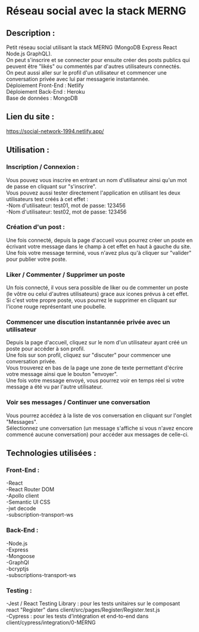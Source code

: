 # Réseau social avec la stack MERNG

## Description :
Petit réseau social utilisant la stack MERNG (MongoDB Express React Node.js GraphQL).<br/>
On peut s'inscrire et se connecter pour ensuite créer des posts publics qui peuvent être "likés" ou commentés par d'autres utilisateurs connectés.<br/>
On peut aussi aller sur le profil d'un utilisateur et commencer une conversation privée avec lui par messagerie instantannée.<br/>
Déploiement Front-End : Netlify<br/>
Déploiement Back-End : Heroku<br/>
Base de données : MongoDB

## Lien du site :
https://social-network-1994.netlify.app/

## Utilisation :
### Inscription / Connexion :
Vous pouvez vous inscrire en entrant un nom d'utilisateur ainsi qu'un mot de passe en cliquant sur "s'inscrire".<br/>
Vous pouvez aussi tester directement l'application en utilisant les deux utilisateurs test créés à cet effet :<br/>
-Nom d'utilisateur: test01, mot de passe: 123456<br/>
-Nom d'utilisateur: test02, mot de passe: 123456<br/>
### Création d'un post :
Une fois connecté, depuis la page d'accueil vous pourrez créer un poste en écrivant votre message dans le champ à cet effet en haut à gauche du site.<br/>
Une fois votre message terminé, vous n'avez plus qu'à cliquer sur "valider" pour publier votre poste.<br/>
### Liker / Commenter / Supprimer un poste
Un fois connecté, il vous sera possible de liker ou de commenter un poste (le vôtre ou celui d'autres utilisateurs) grace aux icones prévus à cet effet.<br/>
Si c'est votre propre poste, vous pourrez le supprimer en cliquant sur l'icone rouge représentant une poubelle.<br/>
### Commencer une discution instantannée privée avec un utilisateur
Depuis la page d'accueil, cliquez sur le nom d'un utilisateur ayant créé un poste pour accéder à son profil.<br/>
Une fois sur son profil, cliquez sur "discuter" pour commencer une conversation privée.<br/>
Vous trouverez en bas de la page une zone de texte permettant d'écrire votre message ainsi que le bouton "envoyer".<br/>
Une fois votre message envoyé, vous pourrez voir en temps réel si votre message a été vu par l'autre utilisateur.<br/>
### Voir ses messages / Continuer une conversation
Vous pourrez accédez à la liste de vos conversation en cliquant sur l'onglet "Messages".<br/>
Sélectionnez une conversation (un message s'affiche si vous n'avez encore commencé aucune conversation) pour accéder aux messages de celle-ci.<br/>

## Technologies utilisées :
### Front-End :
-React<br/>
-React Router DOM<br/>
-Apollo client<br/>
-Semantic UI CSS<br/>
-jwt decode<br/>
-subscription-transport-ws<br/>

### Back-End :
-Node.js<br/>
-Express<br/>
-Mongoose<br/>
-GraphQl<br/>
-bcryptjs<br/>
-subscriptions-transport-ws<br/>

### Testing :
-Jest / React Testing Library : pour les tests unitaires sur le composant react "Register" dans client/src/pages/Register/Register.test.js<br/>
-Cypress : pour les tests d'intégration et end-to-end dans client/cypress/integration/0-MERNG<br/>


